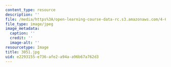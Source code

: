 ```yaml
---
content_type: resource
description: ''
file: /media/https%3A/open-learning-course-data-rc.s3.amazonaws.com/4-614-religious-architecture-and-islamic-cultures-fall-2002/e2293155e736afe2a94aa96b67a762d3_3051.jpg
file_type: image/jpeg
image_metadata:
  caption: ''
  credit: ''
  image-alt: ''
resourcetype: Image
title: 3051.jpg
uid: e2293155-e736-afe2-a94a-a96b67a762d3
---
```

